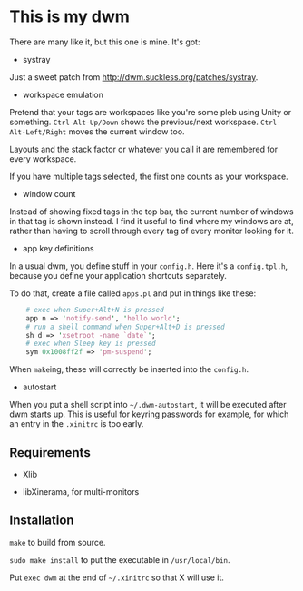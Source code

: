 # This is my dwm

There are many like it, but this one is mine. It's got:

* systray

Just a sweet patch from <http://dwm.suckless.org/patches/systray>.

* workspace emulation

Pretend that your tags are workspaces like you're some pleb using Unity or
something. `Ctrl-Alt-Up/Down` shows the previous/next workspace.
`Ctrl-Alt-Left/Right` moves the current window too.

Layouts and the stack factor or whatever you call it are remembered for every
workspace.

If you have multiple tags selected, the first one counts as your workspace.

* window count

Instead of showing fixed tags in the top bar, the current number of windows in
that tag is shown instead. I find it useful to find where my windows are at,
rather than having to scroll through every tag of every monitor looking for it.

* app key definitions

In a usual dwm, you define stuff in your `config.h`. Here it's a
`config.tpl.h`, because you define your application shortcuts separately.

To do that, create a file called `apps.pl` and put in things like these:

```perl
    # exec when Super+Alt+N is pressed
    app n => 'notify-send', 'hello world';
    # run a shell command when Super+Alt+D is pressed
    sh d => 'xsetroot -name `date`';
    # exec when Sleep key is pressed
    sym 0x1008ff2f => 'pm-suspend';
```

When `make`ing, these will correctly be inserted into the `config.h`.

* autostart

When you put a shell script into `~/.dwm-autostart`, it will be executed after
dwm starts up. This is useful for keyring passwords for example, for which an
entry in the `.xinitrc` is too early.


## Requirements

* Xlib

* libXinerama, for multi-monitors


## Installation

`make` to build from source.

`sudo make install` to put the executable in `/usr/local/bin`.

Put `exec dwm` at the end of `~/.xinitrc` so that X will use it.
